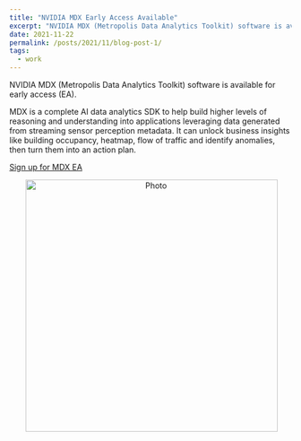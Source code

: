 ```yaml
---
title: "NVIDIA MDX Early Access Available"
excerpt: "NVIDIA MDX (Metropolis Data Analytics Toolkit) software is available for early access (EA)."
date: 2021-11-22
permalink: /posts/2021/11/blog-post-1/
tags:
  - work
---
```


NVIDIA MDX (Metropolis Data Analytics Toolkit) software is available for early access (EA). 

MDX is a complete AI data analytics SDK to help build higher levels of reasoning and understanding into applications leveraging data generated from streaming sensor perception metadata. It can unlock business insights like building occupancy, heatmap, flow of traffic and identify anomalies, then turn them into an action plan.

<a href="https://developer.nvidia.com/nvidia-mdx-early-access">Sign up for MDX EA</a>

<p align="center">
  <img src="https://zhengthomastang.github.io/images/NVIDIA_MDX.png?raw=true" alt="Photo" style="width: 450px;"/> 
</p>
